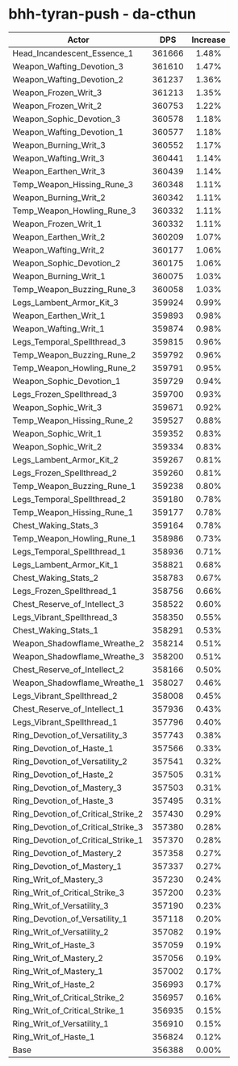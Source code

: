 # bhh-tyran-push - da-cthun
| Actor | DPS | Increase |
|---|:---:|:---:|
|Head_Incandescent_Essence_1|361666|1.48%|
|Weapon_Wafting_Devotion_3|361610|1.47%|
|Weapon_Wafting_Devotion_2|361237|1.36%|
|Weapon_Frozen_Writ_3|361213|1.35%|
|Weapon_Frozen_Writ_2|360753|1.22%|
|Weapon_Sophic_Devotion_3|360578|1.18%|
|Weapon_Wafting_Devotion_1|360577|1.18%|
|Weapon_Burning_Writ_3|360552|1.17%|
|Weapon_Wafting_Writ_3|360441|1.14%|
|Weapon_Earthen_Writ_3|360439|1.14%|
|Temp_Weapon_Hissing_Rune_3|360348|1.11%|
|Weapon_Burning_Writ_2|360342|1.11%|
|Temp_Weapon_Howling_Rune_3|360332|1.11%|
|Weapon_Frozen_Writ_1|360332|1.11%|
|Weapon_Earthen_Writ_2|360209|1.07%|
|Weapon_Wafting_Writ_2|360177|1.06%|
|Weapon_Sophic_Devotion_2|360175|1.06%|
|Weapon_Burning_Writ_1|360075|1.03%|
|Temp_Weapon_Buzzing_Rune_3|360058|1.03%|
|Legs_Lambent_Armor_Kit_3|359924|0.99%|
|Weapon_Earthen_Writ_1|359893|0.98%|
|Weapon_Wafting_Writ_1|359874|0.98%|
|Legs_Temporal_Spellthread_3|359815|0.96%|
|Temp_Weapon_Buzzing_Rune_2|359792|0.96%|
|Temp_Weapon_Howling_Rune_2|359791|0.95%|
|Weapon_Sophic_Devotion_1|359729|0.94%|
|Legs_Frozen_Spellthread_3|359700|0.93%|
|Weapon_Sophic_Writ_3|359671|0.92%|
|Temp_Weapon_Hissing_Rune_2|359527|0.88%|
|Weapon_Sophic_Writ_1|359352|0.83%|
|Weapon_Sophic_Writ_2|359334|0.83%|
|Legs_Lambent_Armor_Kit_2|359267|0.81%|
|Legs_Frozen_Spellthread_2|359260|0.81%|
|Temp_Weapon_Buzzing_Rune_1|359238|0.80%|
|Legs_Temporal_Spellthread_2|359180|0.78%|
|Temp_Weapon_Hissing_Rune_1|359177|0.78%|
|Chest_Waking_Stats_3|359164|0.78%|
|Temp_Weapon_Howling_Rune_1|358986|0.73%|
|Legs_Temporal_Spellthread_1|358936|0.71%|
|Legs_Lambent_Armor_Kit_1|358821|0.68%|
|Chest_Waking_Stats_2|358783|0.67%|
|Legs_Frozen_Spellthread_1|358756|0.66%|
|Chest_Reserve_of_Intellect_3|358522|0.60%|
|Legs_Vibrant_Spellthread_3|358350|0.55%|
|Chest_Waking_Stats_1|358291|0.53%|
|Weapon_Shadowflame_Wreathe_2|358214|0.51%|
|Weapon_Shadowflame_Wreathe_3|358200|0.51%|
|Chest_Reserve_of_Intellect_2|358166|0.50%|
|Weapon_Shadowflame_Wreathe_1|358027|0.46%|
|Legs_Vibrant_Spellthread_2|358008|0.45%|
|Chest_Reserve_of_Intellect_1|357936|0.43%|
|Legs_Vibrant_Spellthread_1|357796|0.40%|
|Ring_Devotion_of_Versatility_3|357743|0.38%|
|Ring_Devotion_of_Haste_1|357566|0.33%|
|Ring_Devotion_of_Versatility_2|357541|0.32%|
|Ring_Devotion_of_Haste_2|357505|0.31%|
|Ring_Devotion_of_Mastery_3|357503|0.31%|
|Ring_Devotion_of_Haste_3|357495|0.31%|
|Ring_Devotion_of_Critical_Strike_2|357430|0.29%|
|Ring_Devotion_of_Critical_Strike_3|357380|0.28%|
|Ring_Devotion_of_Critical_Strike_1|357370|0.28%|
|Ring_Devotion_of_Mastery_2|357358|0.27%|
|Ring_Devotion_of_Mastery_1|357337|0.27%|
|Ring_Writ_of_Mastery_3|357230|0.24%|
|Ring_Writ_of_Critical_Strike_3|357200|0.23%|
|Ring_Writ_of_Versatility_3|357190|0.23%|
|Ring_Devotion_of_Versatility_1|357118|0.20%|
|Ring_Writ_of_Versatility_2|357082|0.19%|
|Ring_Writ_of_Haste_3|357059|0.19%|
|Ring_Writ_of_Mastery_2|357056|0.19%|
|Ring_Writ_of_Mastery_1|357002|0.17%|
|Ring_Writ_of_Haste_2|356993|0.17%|
|Ring_Writ_of_Critical_Strike_2|356957|0.16%|
|Ring_Writ_of_Critical_Strike_1|356935|0.15%|
|Ring_Writ_of_Versatility_1|356910|0.15%|
|Ring_Writ_of_Haste_1|356824|0.12%|
|Base|356388|0.00%|
